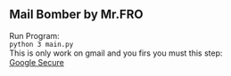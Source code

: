 ## Mail Bomber by Mr.FRO
Run Program:<br>
`python 3 main.py`<br>
This is only work on gmail and you firs you must this step:<br>
[Google Secure](https://myaccount.google.com/lesssecureapps)
